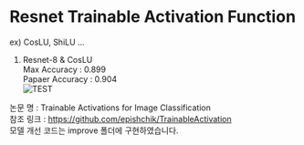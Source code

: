 # Resnet Trainable Activation Function
ex) CosLU, ShiLU ...

1) Resnet-8 & CosLU  
Max Accuracy : 0.899  
Papaer Accuracy : 0.904  
![TEST](https://github.com/user-attachments/assets/5b40b0cd-052d-4c3f-a6ff-ef46002fa2d0)

논문 명 : Trainable Activations for Image Classification  
참조 링크 : https://github.com/epishchik/TrainableActivation  
모델 개선 코드는 improve 폴더에 구현하였습니다.
